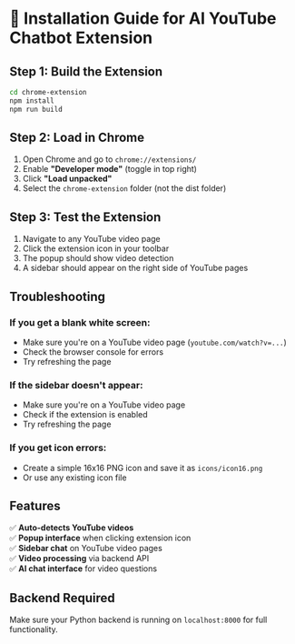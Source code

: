# 🚀 **Installation Guide for AI YouTube Chatbot Extension**

## **Step 1: Build the Extension**
```bash
cd chrome-extension
npm install
npm run build
```

## **Step 2: Load in Chrome**
1. Open Chrome and go to `chrome://extensions/`
2. Enable **"Developer mode"** (toggle in top right)
3. Click **"Load unpacked"**
4. Select the `chrome-extension` folder (not the dist folder)

## **Step 3: Test the Extension**
1. Navigate to any YouTube video page
2. Click the extension icon in your toolbar
3. The popup should show video detection
4. A sidebar should appear on the right side of YouTube pages

## **Troubleshooting**

### **If you get a blank white screen:**
- Make sure you're on a YouTube video page (`youtube.com/watch?v=...`)
- Check the browser console for errors
- Try refreshing the page

### **If the sidebar doesn't appear:**
- Make sure you're on a YouTube video page
- Check if the extension is enabled
- Try refreshing the page

### **If you get icon errors:**
- Create a simple 16x16 PNG icon and save it as `icons/icon16.png`
- Or use any existing icon file

## **Features**
✅ **Auto-detects YouTube videos**  
✅ **Popup interface** when clicking extension icon  
✅ **Sidebar chat** on YouTube video pages  
✅ **Video processing** via backend API  
✅ **AI chat interface** for video questions  

## **Backend Required**
Make sure your Python backend is running on `localhost:8000` for full functionality.
